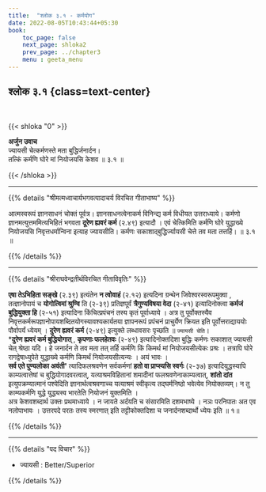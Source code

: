 ```yaml
---
title:  "श्लोक ३.१ - कर्मयोग"
date: 2022-08-05T10:43:44+05:30
book:
    toc_page: false
    next_page: shloka2
    prev_page: ../chapter3
    menu : geeta_menu
---
```



## श्लोक ३.१ {class=text-center}

<br/>

{{< shloka  "0"  >}}

**अर्जुन उवाच**  
ज्यायसी चेत्कर्मणस्ते मता बुद्धिर्जनार्दन।  
तत्किं कर्मणि घोरे मां नियोजयसि केशव ॥ ३.१ ॥

{{< /shloka >}}

---

{{% details "श्रीमत्मध्वाचार्यभगवत्पादाचर्य विरचित  गीताभाष्य" %}}

आत्मस्वरूपं ज्ञानसाधनं चोक्तं पूर्वत्र। ज्ञानसाधनत्वेनाकर्म विनिन्द्य कर्म विधीयत उत्तराध्याये। कर्मणो ज्ञानमत्युत्तममित्यभिहितं भगवता **दूरेण ह्यवरं कर्म** (२.४९) इत्यादौ । एवं चेत्किमिति कर्मणि घोरे युद्धाख्ये नियोजयसि निवृत्तधर्मान्विना इत्याह ज्यायसीति। कर्मणः सकाशाद्बुद्धिर्ज्यायसी चेत्ते तव मता तत्तर्हि। ॥ ३.१ ॥

{{% /details %}}  

---

{{% details "श्रीराघवेन्द्रतीर्थविरचित गीताविवृतिः" %}}

**एषा तेऽभिहिता सङ्खे** (२.३९) इत्यंतेन **न त्वोवाहं** (२.१२) इत्यदिना 
ग्रन्थेन जिवेश्वरस्वरूपमुक्वा , तत्ज्ञानोपायं च **योगोत्विमां श्रुण्वि** ति
(२-३९) प्रतिज्ञपूर्वं **त्रैगुण्यविषया वेदा** (२-४१) इत्यादिनोक्त्वा **कर्मजं बुद्धियुक्ता हि** (२-५१)
इत्यादिना  किंचित्प्रपंचनं तस्य कृतं पूर्वाध्याये । अत्र
तु  पूर्वोक्तस्यैव निवृत्तकर्मरूपज्ञानोपायशब्दितयोगस्यावश्यकार्यतया ज्ञापनरूपं
प्रपंचनं प्राचुर्येण क्रियत इति पूर्वोत्तराद्याययोः पौर्वापर्यं ध्येयम्‌ । 
**दुरेण ह्यवरं कर्म** (२-४९) इत्युक्ते लब्धावसरः पृच्छति ॥ `ज्यायसी चेति`।  
***दुरेण ह्यवरं कर्म बुद्धियोगात्‌** , **कृपणाः फलहेतवः**  (२-४९) इत्यादिनोक्तदिशा बुद्धिः
कर्मणः सकाशात्‌ ज्यायसी चेत्‌ श्रेष्ठा यदि । हे जनार्दन ते तव मता तत्‌ तर्हि
कर्मणि किं किमर्थ मां नियोजयसीत्येकः प्रश्रः । तत्रापि घोरे रागद्वेषाध्युपेते
युद्धाख्ये कर्मणि किमर्थं नियोजयसीत्यन्यः । अयं भावः ।   
**सर्व एते पुण्यलोका अवंती'** त्यादिफलश्रवणेन सर्वकर्मणां **हतो वा प्राप्स्यसि स्वर्गः** (२-३७) 
इत्यादियुद्धस्यापि काम्यत्वात्तेषां च बुद्धियोगादवरत्वात्‌, यत्याश्रमविहितानां
शमादीनां फलश्रवणेनाकाम्यत्वात्‌, **शांतो दांत** इत्युपक्रम्यात्मानं पश्येदिति
ज्ञानार्थत्वश्रवणाच्च यत्याश्रमं स्वीकृत्य तद्घर्मनिष्ठो भवेत्येव नियोक्तव्यम्‌। न तु
काम्यकर्मणि युद्धे युद्ध्यस्व भारतेति नियोजनं युक्तमिति ।   
अत्र केशवशब्दार्थ उक्तः प्रथमाध्याये । न जायते अर्दयति च संसारमिति दशमभाष्ये । नञः
परनिपातः अत एव नलोपाभावः । उत्तरपदे परतः तस्य स्मरणात्‌ इति
तट्टीकोक्तदिशा च जनार्दनशब्दार्थो ध्येयः इति ॥ १॥


{{% /details %}}


---

{{% details "पद विचार" %}}

- ज्यायसी : Better/Superior

{{% /details %}}